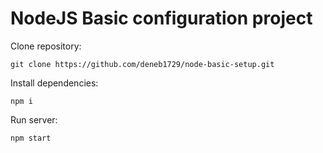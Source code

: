 # NodeJS Basic configuration project

Clone repository:

```
git clone https://github.com/deneb1729/node-basic-setup.git
```

Install dependencies:

```
npm i
```

Run server:

```
npm start
```

